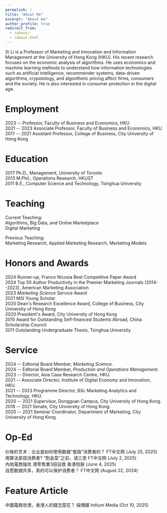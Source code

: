 ```yaml
---
permalink: /
title: "About Me"
excerpt: "About me"
author_profile: true
redirect_from: 
  - /about/
  - /about.html
---
```


Xi Li is a Professor of Marketing and Innovation and Information Management at the University of Hong Kong (HKU). His recent research focuses on the economic analysis of algorithms. He uses economics and machine learning methods to understand how information technologies such as artificial intelligence, recommender systems, data-driven algorithms, crypotology, and algorithmic pricing affect firms, consumers and the society. He is also interested in consumer protection in the digital age.      

Employment
======    
2023 --       Professor, Faculty of Business and Economics, HKU     
2021 -- 2023  Associate Professor, Faculty of Business and Economics, HKU    
2017 -- 2021  Assistant Professor, College of Business, City University of Hong Kong    

Education
======
2017    Ph.D., Management, University of Toronto  
2013    M.Phil., Operations Research, HKUST  
2011    B.E., Computer Science and Technology, Tsinghua University

Teaching
======
Current Teaching:     
Algorithms, Big Data, and Online Marketplace    
Digital Marketing    

Previous Teaching:    
Marketing Research, Applied Marketing Research, Marketing Models

**Honors and Awards**
======     
2024    Runner-up, Franco Nicosia Best Competitive Paper Award          
2024    Top 50 Author Productivity in the Premier Marketing Journals (2014--2023), American Marketing Association      
2023    *Marketing Science* Service Award       
2021    MSI Young Scholar  
2020    Dean's Research Excellence Award, College of Business, City University of Hong Kong  
2020    President's Award, City University of Hong Kong  
2015    Award for Outstanding Self-financed Students Abroad, China Scholarship Council  
2011    Outstanding Undergraduate Thesis, Tsinghua University  

Service
======    
2024 --       Editorial Board Member, *Marketing Science*.    
2024 --       Editorial Board Member, *Production and Operations Management*.       
2023 --       Director, Asia Case Research Centre, HKU.     
2021 --       Associate Director, Institute of Digital Economy and Innovation, HKU.         
2021 -- 2023  Programme Director, BSc Marketing Analytics and Technology, HKU.      
2020 -- 2021  Supervisor, Dongguan Campus, City University of Hong Kong.  
2018 -- 2021  Senate, City University of Hong Kong.  
2020 -- 2021  Seminar Coordinator, Department of Marketing, City University of Hong Kong.  

Op-Ed    
=====      
<a href="https://www.ftchinese.com/story/001107126" style="text-decoration: none">价格的艺术：企业是如何使用数据“套路”消费者的？</a>  FT中文网 (July 25, 2025)           
<a href="https://www.ftchinese.com/story/001106910" style="text-decoration: none">用算法拿捏消费者? “割韭菜”之前，请三思</a>  FT中文网 (July 2, 2025)           
<a href="https://www.hkej.com/dailynews/commentary/article/4102009/%25E5%2585%25A7%25E5%259C%25B0%25E9%259B%25BB%25E5%2595%2586%25E5%25BC%25B7%25E6%2594%25BB-%25E6%25B8%25AF%25E9%259B%25B6%25E5%2594%25AE%25E6%25A5%25AD3%25E6%258B%259B%25E8%2587%25AA%25E6%2595%2591" style="text-decoration: none">內地電商強攻 港零售業3招自救</a>  香港信报 (June 4, 2025)     
<a href="https://www.ftchinese.com/story/001103976" style="text-decoration: none">自愿数据共享，真的可以保护消费者？</a>  FT中文网 (August 22, 2024)                 
  
Feature Article       
=====                 
<a href="https://theinitium.com/article/20251010-hongkong-chinas-e-commerce" style="text-decoration: none">中國電商攻港，香港人的錢怎麼花？</a> 端傳媒 Initium Media (Oct 10, 2025)        

<!-- Google tag (gtag.js) -->
<script async src="https://www.googletagmanager.com/gtag/js?id=G-PQEHEY6E1N"></script>
<script>
  window.dataLayer = window.dataLayer || [];
  function gtag(){dataLayer.push(arguments);}
  gtag('js', new Date());

  gtag('config', 'G-PQEHEY6E1N');
</script>











